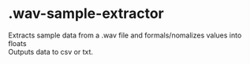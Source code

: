 # .wav-sample-extractor
Extracts sample data from a .wav file and formals/nomalizes values into floats
<br />
Outputs data to csv or txt.
